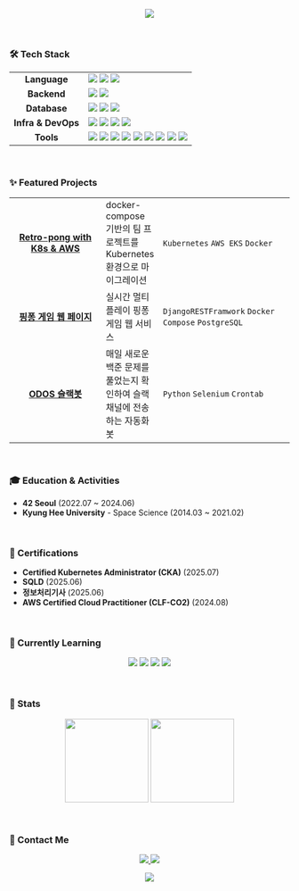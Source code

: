 <p align="center">
  <img src="https://capsule-render.vercel.app/api?type=waving&color=gradient&height=200&section=header&text=Kdelphinus's%20Github%20Profile&fontSize=50&fontColor=ffffff">
</p>

<br>

### 🛠️ Tech Stack

<table>
  <tr>
    <td align="center"><strong>Language</strong></td>
    <td>
      <img src="https://img.shields.io/badge/Python-3776AB?style=badge&logo=python&logoColor=white">
      <img src="https://img.shields.io/badge/C++-00599C?style=badge&logo=cplusplus&logoColor=white">
      <img src="https://img.shields.io/badge/C-A8B9CC?style=badge&logo=c&logoColor=white">
    </td>
  </tr>
  <tr>
    <td align="center"><strong>Backend</strong></td>
    <td>
      <img src="https://img.shields.io/badge/FastAPI-009688?style=badge&logo=fastapi&logoColor=white">
      <img src="https://img.shields.io/badge/Django-092E20?style=badge&logo=django&logoColor=white">
    </td>
  </tr>
  <tr>
    <td align="center"><strong>Database</strong></td>
    <td>
       <img src="https://img.shields.io/badge/MySql-4479A1?style=badge&logo=mysql&logoColor=white">
      <img src="https://img.shields.io/badge/MariaDB-003545?style=badge&logo=mariadb&logoColor=white">
      <img src="https://img.shields.io/badge/PostgreSQL-4169E1?style=badge&logo=postgresql&logoColor=white">
    </td>
  </tr>
  <tr>
    <td align="center"><strong>Infra & DevOps</strong></td>
    <td>
      <img src="https://img.shields.io/badge/Docker-2496ED?style=badge&logo=docker&logoColor=white">
      <img src="https://img.shields.io/badge/Kubernetes-326CE5?style=badge&logo=kubernetes&logoColor=white">
      <img src="https://img.shields.io/badge/AWS-232F3E?style=badge&logo=Amazon-Web-Services&logoColor=white">
      <img src="https://img.shields.io/badge/Linux-FCC624?style=badge&logo=linux&logoColor=black">
    </td>
  </tr>
  <tr>
    <td align="center"><strong>Tools</strong></td>
    <td>
      <img src="https://img.shields.io/badge/JetBrains_IDE-000000?style=badge&logo=jetbrains&logoColor=white">
      <img src="https://img.shields.io/badge/VSCode-007ACC?style=badge&logo=visualstudiocode&logoColor=white">
      <img src="https://img.shields.io/badge/Vim-019733?style=badge&logo=vim&logoColor=white">
      <img src="https://img.shields.io/badge/Jupyter-F37626?style=badge&logo=jupyter&logoColor=white">
      <img src="https://img.shields.io/badge/Swagger-85EA2D?style=badge&logo=swagger&logoColor=black">
      <img src="https://img.shields.io/badge/Postman-FF6C37?style=badge&logo=postman&logoColor=white">
      <img src="https://img.shields.io/badge/Jira-0052CC?style=badge&logo=jira&logoColor=white">
      <img src="https://img.shields.io/badge/Notion-F3F3F3?style=badge&logo=notion&logoColor=black">
      <img src="https://img.shields.io/badge/Slack-4A154B?style=badge&logo=slack&logoColor=white">
    </td>
  </tr>
</table>

<br>

### ✨ Featured Projects

<table>
  <tbody>
    <tr>
      <td align="center" width="150px">
        <a href="https://github.com/Kdelphinus/Retro-pong-with-k8s-and-aws"><b>Retro-pong with K8s & AWS</b></a>
      </td>
      <td>
        docker-compose 기반의 팀 프로젝트를 Kubernetes 환경으로 마이그레이션
      </td>
      <td width="220px">
        <code>Kubernetes</code> <code>AWS EKS</code> <code>Docker</code>
      </td>
    </tr>
    <tr>
      <td align="center" width="150px">
        <a href="https://github.com/tail-passengers/tail-passengers"><b>핑퐁 게임 웹 페이지</b></a>
      </td>
      <td>
        실시간 멀티플레이 핑퐁 게임 웹 서비스
      </td>
      <td width="220px">
        <code>DjangoRESTFramwork</code> <code>Docker Compose</code> <code>PostgreSQL</code>
      </td>
    </tr>
    <tr>
      <td align="center" width="150px">
        <a href="https://github.com/ODOS/odos"><b>ODOS 슬랙봇</b></a>
      </td>
      <td>
        매일 새로운 백준 문제를 풀었는지 확인하여 슬랙 채널에 전송하는 자동화 봇
      </td>
      <td width="220px">
        <code>Python</code> <code>Selenium</code> <code>Crontab</code>
      </td>
    </tr>
  </tbody>
</table>

<br>

### 🎓 Education & Activities

* **42 Seoul** (2022.07 ~ 2024.06)
* **Kyung Hee University** - Space Science (2014.03 ~ 2021.02)

<br>

### 📜 Certifications

* **Certified Kubernetes Administrator (CKA)** (2025.07)
* **SQLD** (2025.06)
* **정보처리기사** (2025.06)
* **AWS Certified Cloud Practitioner (CLF-CO2)** (2024.08)

<br>

### 🌱 Currently Learning

<p align="center">
  <img src="https://img.shields.io/badge/Java-007396?style=badge&logo=OpenJDK&logoColor=white">
  <img src="https://img.shields.io/badge/Spring-6DB33F?style=badge&logo=spring&logoColor=white">
  <img src="https://img.shields.io/badge/Google_Cloud-4285F4?style=badge&logo=googlecloud&logoColor=white">
  <img src="https://img.shields.io/badge/CI/CD-2088FF?style=badge&logo=githubactions&logoColor=white">
</p>

<br>

### 📌 Stats

<p align="center">
  <img height="150em" src="https://github-readme-stats.vercel.app/api?username=Kdelphinus&show_icons=true&theme=vue-dark&count_private=true&hide_border=true&title_color=ffffff&icon_color=79ff97&text_color=9f9f9f&bg_color=151515">
  <img height="150em" src="http://mazassumnida.wtf/api/v2/generate_badge?boj=kmj951015">
</p>

<br>

### 📮 Contact Me

<p align="center">
  <a href="mailto:kmj951015@gmail.com">
    <img src="https://img.shields.io/badge/Gmail-D14836?style=for-the-badge&logo=gmail&logoColor=white">
  </a>
  <a href="https://velog.io/@kdelphinus">
    <img src="https://img.shields.io/badge/Velog-1DBF73?style=for-the-badge&logo=Vimeo&logoColor=white"/>
  </a>
</p>

<p align="center">
  <img src="https://capsule-render.vercel.app/api?type=rect&color=gradient&height=40&section=footer" >
</p>

